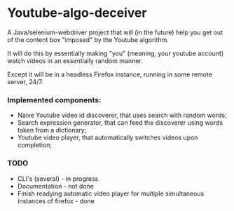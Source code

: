 # Youtube-algo-deceiver

A Java/selenium-webdriver project that will (in the future) help you get out of the content box "imposed" by the Youtube algorithm.

It will do this by essentially making "you" (meaning, your youtube account) watch videos in an essentially random manner.

Except it will be in a headless Firefox instance, running in some remote server, 24/7.

### Implemented components:

 - Naive Youtube video id discoverer, that uses search with random words; 
 - Search expression generator, that can feed the discoverer using words taken from a dictionary;
 - Youtube video player, that automatically switches videos upon completion;
 
### TODO
 
 - CLI's (several) - in progress
 - Documentation - not done
 - Finish readying automatic video player for multiple simultaneous instances of firefox - done
 
